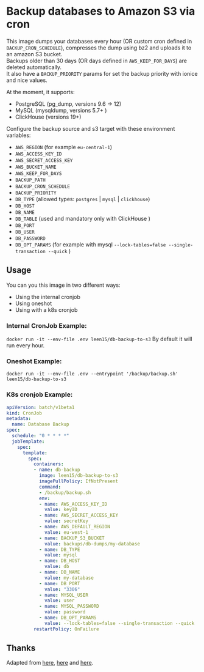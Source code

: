 # Backup databases to Amazon S3 via cron

This image dumps your databases every hour (OR custom cron defined in `BACKUP_CRON_SCHEDULE`),
compresses the dump using bz2 and uploads it to an amazon S3 bucket.  
Backups older than 30 days (OR days defined in `AWS_KEEP_FOR_DAYS`) are deleted automatically.   
It also have a `BACKUP_PRIORITY` params for set the backup priority with ionice and nice values.   
    
At the moment, it supports:
- PostgreSQL (pg_dump, versions 9.6 -> 12)
- MySQL (mysqldump, versions 5.7+ )
- ClickHouse (versions 19+)

Configure the backup source and s3 target with these environment
variables:

- `AWS_REGION` (for example `eu-central-1`)
- `AWS_ACCESS_KEY_ID`
- `AWS_SECRET_ACCESS_KEY`
- `AWS_BUCKET_NAME`
- `AWS_KEEP_FOR_DAYS`
- `BACKUP_PATH`
- `BACKUP_CRON_SCHEDULE`
- `BACKUP_PRIORITY`
- `DB_TYPE` (allowed types: `postgres` | `mysql` | `clickhouse`)
- `DB_HOST`
- `DB_NAME`
- `DB_TABLE` (used and mandatory only with ClickHouse )
- `DB_PORT`
- `DB_USER`
- `DB_PASSWORD`
- `DB_OPT_PARAMS` (for example with mysql `--lock-tables=false --single-transaction --quick` )


## Usage

You can you this image in two different ways:  
- Using the internal cronjob
- Using oneshot
- Using with a k8s cronjob

### Internal CronJob Example:
`docker run -it --env-file .env leen15/db-backup-to-s3` 
By default it will run every hour.   
    
### Oneshot Example:
`docker run -it --env-file .env --entrypoint '/backup/backup.sh' leen15/db-backup-to-s3` 
   
### K8s cronjob Example:
```yaml
apiVersion: batch/v1beta1
kind: CronJob
metadata:
  name: Database Backup
spec:
  schedule: "0 * * * *"
  jobTemplate:
    spec:
      template:
        spec:
          containers:
          - name: db-backup
            image: leen15/db-backup-to-s3
            imagePullPolicy: IfNotPresent
            command:
            - /backup/backup.sh
            env:
            - name: AWS_ACCESS_KEY_ID
              value: keyID
            - name: AWS_SECRET_ACCESS_KEY
              value: secretKey
            - name: AWS_DEFAULT_REGION
              value: eu-west-1
            - name: BACKUP_S3_BUCKET
              value: backups/db-dumps/my-database
            - name: DB_TYPE
              value: mysql
            - name: DB_HOST
              value: db
            - name: DB_NAME
              value: my-database
            - name: DB_PORT
              value: "3306"
            - name: MYSQL_USER
              value: user
            - name: MYSQL_PASSWORD
              value: password
            - name: DB_OPT_PARAMS
              value: --lock-tables=false --single-transaction --quick
          restartPolicy: OnFailure
```
   
## Thanks

Adapted from [here](https://blog.danivovich.com/2015/07/23/postgres-backups-to-s3-with-docker-and-systemd/), [here](http://blog.oestrich.org/2015/01/pg-to-s3-backup-script/) and [here](https://www.ekito.fr/people/run-a-cron-job-with-docker/).
